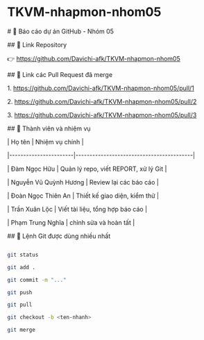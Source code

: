 # TKVM-nhapmon-nhom05
\# 📄 Báo cáo dự án GitHub - Nhóm 05



\## 🔗 Link Repository

👉 https://github.com/Davichi-afk/TKVM-nhapmon-nhom05



\## 🔀 Link các Pull Request đã merge

1\. https://github.com/Davichi-afk/TKVM-nhapmon-nhom05/pull/1

2\. https://github.com/Davichi-afk/TKVM-nhapmon-nhom05/pull/2

3\. https://github.com/Davichi-afk/TKVM-nhapmon-nhom05/pull/3



\## 👥 Thành viên và nhiệm vụ

| Họ tên                | Nhiệm vụ chính                           |

|-----------------------|------------------------------------------|

| Đàm Ngọc Hữu          | Quản lý repo, viết REPORT, xử lý Git     |

| Nguyễn Vũ Quỳnh Hương | Review lại các báo cáo                   |

| Đoàn Ngọc Thiên An    | Thiết kế giao diện, kiểm thử             |

| Trần Xuân Lộc         | Viết tài liệu, tổng hợp báo cáo          |

| Phạm Trung Nghĩa      | chỉnh sửa và hoàn tất                    |

\## 🧰 Lệnh Git được dùng nhiều nhất

```bash

git status

git add .

git commit -m "..."

git push

git pull

git checkout -b <ten-nhanh>

git merge


